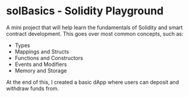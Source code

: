 # solBasics - Solidity Playground 
A mini project that will help learn the fundamentals of Solidity and smart contract development. This goes over most common concepts, such as:

- Types
- Mappings and Structs
- Functions and Constructors
- Events and Modifiers
- Memory and Storage

At the end of this, I created a basic dApp where users can deposit and withdraw funds from.